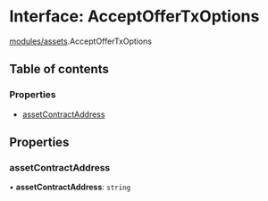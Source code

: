 # Interface: AcceptOfferTxOptions

[modules/assets](../modules/modules_assets.md).AcceptOfferTxOptions

## Table of contents

### Properties

- [assetContractAddress](modules_assets.AcceptOfferTxOptions.md#assetcontractaddress)

## Properties

### assetContractAddress

• **assetContractAddress**: `string`
